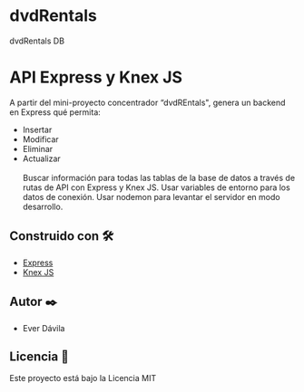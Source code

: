 # dvdRentals
dvdRentals DB 
# API Express y Knex JS
A partir del mini-proyecto concentrador  “dvdREntals", genera un backend en Express qué permita:
* Insertar
* Modificar
* Eliminar
* Actualizar <br><br>
Buscar información para todas las tablas de la base de datos a través de rutas de API con Express y Knex JS.
Usar variables de entorno para los datos de conexión.
Usar nodemon para levantar el servidor en modo desarrollo.
 

## Construido con 🛠️


* [Express](https://expressjs.com/es/) 
* [Knex JS](https://knexjs.org/)  
 

 
## Autor ✒️


* Ever Dávila
 





## Licencia 📄

Este proyecto está bajo la Licencia MIT
